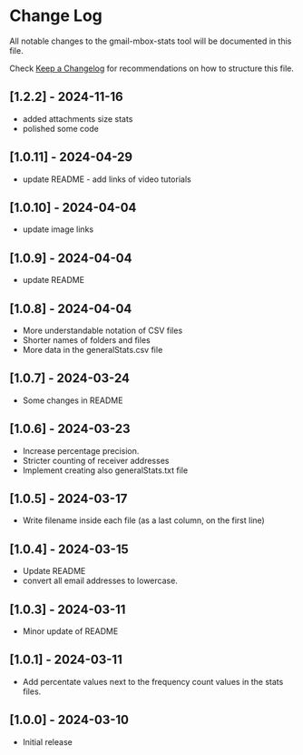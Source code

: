 # Change Log

All notable changes to the gmail-mbox-stats tool will be documented in this file.

Check [Keep a Changelog](http://keepachangelog.com/) for recommendations on how to structure this file.

## [1.2.2] - 2024-11-16

-   added attachments size stats
-   polished some code

## [1.0.11] - 2024-04-29

-   update README - add links of video tutorials

## [1.0.10] - 2024-04-04

-   update image links

## [1.0.9] - 2024-04-04

-   update README

## [1.0.8] - 2024-04-04

-   More understandable notation of CSV files
-   Shorter names of folders and files
-   More data in the generalStats.csv file

## [1.0.7] - 2024-03-24

-   Some changes in README

## [1.0.6] - 2024-03-23

-   Increase percentage precision.
-   Stricter counting of receiver addresses
-   Implement creating also generalStats.txt file

## [1.0.5] - 2024-03-17

-   Write filename inside each file (as a last column, on the first line)

## [1.0.4] - 2024-03-15

-   Update README
-   convert all email addresses to lowercase.

## [1.0.3] - 2024-03-11

-   Minor update of README

## [1.0.1] - 2024-03-11

-   Add percentate values next to the frequency count values in the stats files.

## [1.0.0] - 2024-03-10

-   Initial release
